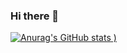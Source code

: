 ### Hi there 👋
[![Anurag's GitHub stats](https://github-readme-stats.vercel.app/api?username=shreemanarjun&show_icons=true&theme=radical)
)](https://github.com/anuraghazra/github-readme-stats)

<!--
**Shreemanarjun/Shreemanarjun** is a ✨ _special_ ✨ repository because its `README.md` (this file) appears on your GitHub profile.

Here are some ideas to get you started:

- 🔭 I’m currently working on ...
- 🌱 I’m currently learning ...
- 👯 I’m looking to collaborate on ...
- 🤔 I’m looking for help with ...
- 💬 Ask me about ...
- 📫 How to reach me: ...
- 😄 Pronouns: ...
- ⚡ Fun fact: ...
-->
